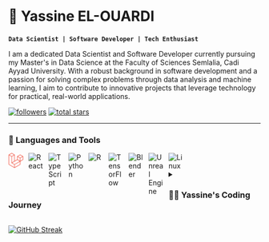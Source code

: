 # 🌌 Yassine EL-OUARDI

**`Data Scientist | Software Developer | Tech Enthusiast`**

I am a dedicated Data Scientist and Software Developer currently pursuing my Master's in Data Science at the Faculty of Sciences Semlalia, Cadi Ayyad University. With a robust background in software development and a passion for solving complex problems through data analysis and machine learning, I aim to contribute to innovative projects that leverage technology for practical, real-world applications.

<p align="left">
   <a href="https://github.com/yassine-el-ouardi?tab=followers">
      <img alt="followers" title="Follow me on Github" src="https://custom-icon-badges.demolab.com/github/followers/yassine-el-ouardi?color=236ad3&labelColor=1155ba&style=for-the-badge&logo=person-add&label=Follow&logoColor=white"/></a>
   <a href="https://github.com/yassine-el-ouardi?tab=repositories&sort=stargazers">
      <img alt="total stars" title="Total stars on GitHub" src="https://custom-icon-badges.demolab.com/github/stars/yassine-el-ouardi?color=55960c&style=for-the-badge&labelColor=488207&logo=star"/></a>
</p>

---

### 🧰 Languages and Tools

<img align="left" alt="Laravel" width="30px" style="padding-right:10px;" src="https://github.com/devicons/devicon/blob/v2.16.0/icons/laravel/laravel-original.svg" />
<img align="left" alt="React" width="30px" style="padding-right:10px;" src="https://cdn.jsdelivr.net/gh/devicons/devicon/icons/react/react-original.svg" />
<img align="left" alt="TypeScript" width="30px" style="padding-right:10px;" src="https://cdn.jsdelivr.net/gh/devicons/devicon/icons/typescript/typescript-plain.svg" />
<img align="left" alt="Python" width="30px" style="padding-right:10px;" src="https://cdn.jsdelivr.net/gh/devicons/devicon/icons/python/python-plain.svg"/>
<img align="left" alt="R" width="30px" style="padding-right:10px;" src="https://cdn.jsdelivr.net/gh/devicons/devicon/icons/r/r-original.svg" />
<img align="left" alt="TensorFlow" width="30px" style="padding-right:10px;" src="https://cdn.jsdelivr.net/gh/devicons/devicon/icons/tensorflow/tensorflow-original.svg" />
<img align="left" alt="Blender" width="30px" style="padding-right:10px;" src="https://cdn.jsdelivr.net/gh/devicons/devicon/icons/blender/blender-original.svg" />
<img align="left" alt="Unreal Engine" width="30px" style="padding-right:10px;" src="https://cdn.jsdelivr.net/gh/devicons/devicon/icons/unrealengine/unrealengine-original.svg" />
<img align="left" alt="Linux" width="30px" style="padding-right:10px;" src="https://cdn.jsdelivr.net/gh/devicons/devicon/icons/linux/linux-original.svg" />
<br />

<br />


<details>
 <summary><h3>👨‍💻 Yassine's Coding Journey</h3></summary>
   As a young tech enthusiast, I started my journey in software development with a Bachelor's degree in software development. Driven by curiosity and a relentless pursuit of knowledge, I transitioned into data science to explore how data-driven solutions can influence and improve decisions in tech-intensive industries. Currently, I am working on my Master's thesis and collaborating on projects that integrate machine learning and data analysis to solve real problems. My goal is to continuously grow as a tech professional and contribute to open-source projects and innovative tech solutions.
</details>

[![GitHub Streak](https://streak-stats.demolab.com?user=yassine-el-ouardi&theme=gruvbox&border_radius=4.5)](https://git.io/streak-stats)

<!-- This section can be updated with your personal or promotional content -->

[website]: https://www.researchgate.net/profile/Yassine-El-Ouardi
[website]: https://scholar.google.com/citations?user=1h2Ej94AAAAJ&hl=fr&oi=ao


<!--
**yassine-el-ouardi/yassine-el-ouardi** is a ✨ _special_ ✨ repository because its `README.md` (this file) appears on your GitHub profile.

Here are some ideas to get you started:

- 🔭 I’m currently working on ...
- 🌱 I’m currently learning ...
- 👯 I’m looking to collaborate on ...
- 🤔 I’m looking for help with ...
- 💬 Ask me about ...
- 📫 How to reach me: ...
- 😄 Pronouns: ...
- ⚡ Fun fact: ...
-->
